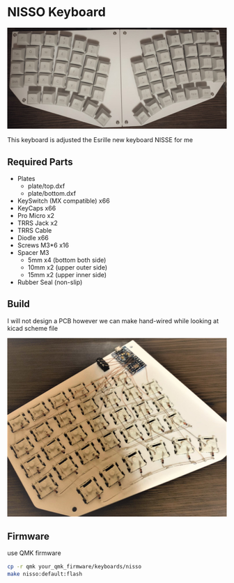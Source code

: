 # NISSO Keyboard

![](./img/top.jfif)

This keyboard is adjusted the Esrille new keyboard NISSE for me

## Required Parts

- Plates
  - plate/top.dxf
  - plate/bottom.dxf
- KeySwitch (MX compatible) x66
- KeyCaps x66
- Pro Micro x2
- TRRS Jack x2
- TRRS Cable
- Diodle x66
- Screws M3\*6 x16
- Spacer M3
  - 5mm x4 (bottom both side)
  - 10mm x2 (upper outer side)
  - 15mm x2 (upper inner side)
- Rubber Seal (non-slip)

## Build

I will not design a PCB
however we can make hand-wired while looking at kicad scheme file

![](./img/hand_wired.jfif)

## Firmware

use QMK firmware

```sh
cp -r qmk your_qmk_firmware/keyboards/nisso
make nisso:default:flash
```

